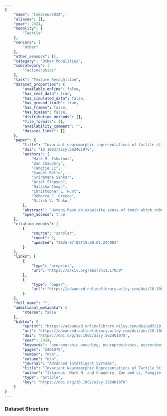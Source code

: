 ```yaml
---
{
    "name": "Iskarous2024",
    "aliases": [],
    "year": 2024,
    "modality": [
        "Tactile"
    ],
    "sensors": [
        "Other"
    ],
    "other_sensors": [],
    "category": "Other Modalities",
    "subcategory": [
        "Tactomorphics"
    ],
    "task": "Texture Recognition",
    "dataset_properties": {
        "available_online": false,
        "has_real_data": true,
        "has_simulated_data": false,
        "has_ground_truth": true,
        "has_frames": false,
        "has_biases": false,
        "distribution_methods": [],
        "file_formats": [],
        "availability_comment": "",
        "dataset_links": []
    },
    "paper": {
        "title": "Invariant neuromorphic representations of tactile stimuli improve robustness of a real-time texture classification system",
        "doi": "10.1002/aisy.202401078",
        "authors": [
            "Mark M. Iskarous",
            "Zan Chaudhry",
            "Fangjie Li",
            "Samuel Bello",
            "Sriramana Sankar",
            "Ariel Slepyan",
            "Natasha Chugh",
            "Christopher L. Hunt",
            "Rebecca J. Greene",
            "Nitish V. Thakor"
        ],
        "abstract": "Humans have an exquisite sense of touch which robotic and prosthetic systems aim to recreate. We developed algorithms to create neuron-like (neuromorphic) spiking representations of texture that are invariant to the scanning speed and contact force applied in the sensing process. The spiking representations are based on mimicking activity from mechanoreceptors in human skin and further processing up to the brain. The neuromorphic encoding process transforms analog sensor readings into speed and force invariant spiking representations in three sequential stages: the force invariance module (in the analog domain), the spiking activity encoding module (transforms from analog to spiking domain), and the speed invariance module (in the spiking domain). The algorithms were tested on a tactile texture dataset collected in 15 speed-force conditions. An offline texture classification system built on the invariant representations has higher classification accuracy, improved computational efficiency, and increased capability to identify textures explored in novel speed-force conditions. The speed invariance algorithm was adapted to a real-time human-operated texture classification system. Similarly, the invariant representations improved classification accuracy, computational efficiency, and capability to identify textures explored in novel conditions. The invariant representation is even more crucial in this context due to human imprecision which seems to the classification system as a novel condition. These results demonstrate that invariant neuromorphic representations enable better performing neurorobotic tactile sensing systems. Furthermore, because the neuromorphic representations are based on biological processing, this work can be used in the future as the basis for naturalistic sensory feedback for upper limb amputees.",
        "open_access": true
    },
    "citation_counts": [
        {
            "source": "scholar",
            "count": 2,
            "updated": "2025-07-02T15:00:01.244003"
        }
    ],
    "links": [
        {
            "type": "preprint",
            "url": "https://arxiv.org/abs/2411.17060"
        },
        {
            "type": "paper",
            "url": "https://advanced.onlinelibrary.wiley.com/doi/10.1002/aisy.202401078"
        }
    ],
    "full_name": "",
    "additional_metadata": {
        "stereo": false
    },
    "bibtex": {
        "eprint": "https://advanced.onlinelibrary.wiley.com/doi/pdf/10.1002/aisy.202401078",
        "url": "https://advanced.onlinelibrary.wiley.com/doi/abs/10.1002/aisy.202401078",
        "doi": "https://doi.org/10.1002/aisy.202401078",
        "year": 2024,
        "keywords": "neuromorphic encoding, neuroprostheses, neurorobotics, tactile sensing, texture feature classification",
        "pages": "2401078",
        "number": "n/a",
        "volume": "n/a",
        "journal": "Advanced Intelligent Systems",
        "title": "Invariant Neuromorphic Representations of Tactile Stimuli Improve Robustness of a Real-Time Texture Classification System",
        "author": "Iskarous, Mark M. and Chaudhry, Zan and Li, Fangjie and Bello, Samuel and Sankar, Sriramana and Slepyan, Ariel and Chugh, Natasha and Hunt, Christopher L. and Greene, Rebecca J. and Thakor, Nitish V.",
        "type": "article",
        "key": "https://doi.org/10.1002/aisy.202401078"
    }
}
---
```


### Dataset Structure
